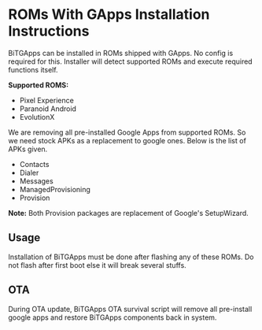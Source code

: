 # ROMs With GApps Installation Instructions

BiTGApps can be installed in ROMs shipped with GApps. No config is required for this. Installer will detect supported ROMs and execute required functions itself.

**Supported ROMS:**

* Pixel Experience
* Paranoid Android
* EvolutionX

We are removing all pre-installed Google Apps from supported ROMs. So we need stock APKs as a replacement to google ones. Below is the list of APKs given.
- Contacts
- Dialer
- Messages
- ManagedProvisioning
- Provision

**Note:** Both Provision packages are replacement of Google's SetupWizard.

## Usage

Installation of BiTGApps must be done after flashing any of these ROMs. Do not flash after first boot else it will break several stuffs.

## OTA

During OTA update, BiTGApps OTA survival script will remove all pre-install google apps and restore BiTGApps components back in system.
